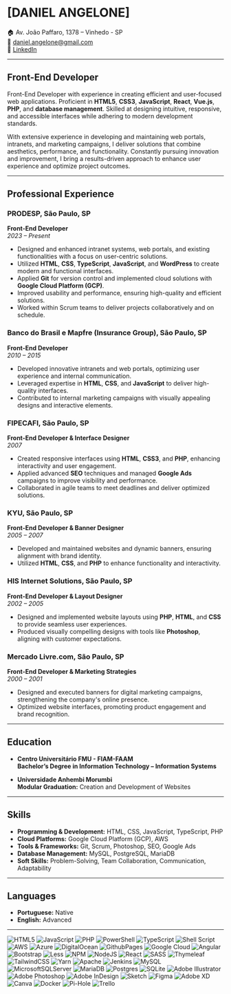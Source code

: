 # **[DANIEL ANGELONE]**

🏠 Av. João Paffaro, 1378 – Vinhedo - SP  
📧 daniel.angelone@gmail.com  
💼 [LinkedIn](https://www.linkedin.com/in/danielangelone/)

---

## **Front-End Developer**

Front-End Developer with experience in creating efficient and user-focused web applications. Proficient in **HTML5**, **CSS3**, **JavaScript**, **React**, **Vue.js**, **PHP**, and **database management**. Skilled at designing intuitive, responsive, and accessible interfaces while adhering to modern development standards.

With extensive experience in developing and maintaining web portals, intranets, and marketing campaigns, I deliver solutions that combine aesthetics, performance, and functionality. Constantly pursuing innovation and improvement, I bring a results-driven approach to enhance user experience and optimize project outcomes.

---

## **Professional Experience**

### **PRODESP, São Paulo, SP**  
**Front-End Developer**  
_2023 – Present_  
- Designed and enhanced intranet systems, web portals, and existing functionalities with a focus on user-centric solutions.  
- Utilized **HTML**, **CSS**, **TypeScript**, **JavaScript**, and **WordPress** to create modern and functional interfaces.  
- Applied **Git** for version control and implemented cloud solutions with **Google Cloud Platform (GCP)**.  
- Improved usability and performance, ensuring high-quality and efficient solutions.  
- Worked within Scrum teams to deliver projects collaboratively and on schedule.  

### **Banco do Brasil e Mapfre (Insurance Group), São Paulo, SP**  
**Front-End Developer**  
_2010 – 2015_  
- Developed innovative intranets and web portals, optimizing user experience and internal communication.  
- Leveraged expertise in **HTML**, **CSS**, and **JavaScript** to deliver high-quality interfaces.  
- Contributed to internal marketing campaigns with visually appealing designs and interactive elements.  

### **FIPECAFI, São Paulo, SP**  
**Front-End Developer & Interface Designer**  
_2007_  
- Created responsive interfaces using **HTML**, **CSS3**, and **PHP**, enhancing interactivity and user engagement.  
- Applied advanced **SEO** techniques and managed **Google Ads** campaigns to improve visibility and performance.  
- Collaborated in agile teams to meet deadlines and deliver optimized solutions.  

### **KYU, São Paulo, SP**  
**Front-End Developer & Banner Designer**  
_2005 – 2007_  
- Developed and maintained websites and dynamic banners, ensuring alignment with brand identity.  
- Utilized **HTML**, **CSS**, and **PHP** to enhance functionality and interactivity.  

### **HIS Internet Solutions, São Paulo, SP**  
**Front-End Developer & Layout Designer**  
_2002 – 2005_  
- Designed and implemented website layouts using **PHP**, **HTML**, and **CSS** to provide seamless user experiences.  
- Produced visually compelling designs with tools like **Photoshop**, aligning with customer expectations.  

### **Mercado Livre.com, São Paulo, SP**  
**Front-End Developer & Marketing Strategies**  
_2000 – 2001_  
- Designed and executed banners for digital marketing campaigns, strengthening the company's online presence.  
- Optimized website interfaces, promoting product engagement and brand recognition.  

---

## **Education**

- **Centro Universitário FMU - FIAM-FAAM**  
  **Bachelor’s Degree in Information Technology – Information Systems**  

- **Universidade Anhembi Morumbi**  
  **Modular Graduation:** Creation and Development of Websites  

---

## **Skills**

- **Programming & Development:** HTML, CSS, JavaScript, TypeScript, PHP  
- **Cloud Platforms:** Google Cloud Platform (GCP), AWS  
- **Tools & Frameworks:** Git, Scrum, Photoshop, SEO, Google Ads  
- **Database Management:** MySQL, PostgreSQL, MariaDB  
- **Soft Skills:** Problem-Solving, Team Collaboration, Communication, Adaptability  

---

## **Languages**

- **Portuguese:** Native  
- **English:** Advanced  


---


![HTML5](https://img.shields.io/badge/html5-%23E34F26.svg?style=for-the-badge&logo=html5&logoColor=white) ![JavaScript](https://img.shields.io/badge/javascript-%23323330.svg?style=for-the-badge&logo=javascript&logoColor=%23F7DF1E) ![PHP](https://img.shields.io/badge/php-%23777BB4.svg?style=for-the-badge&logo=php&logoColor=white) ![PowerShell](https://img.shields.io/badge/PowerShell-%235391FE.svg?style=for-the-badge&logo=powershell&logoColor=white) ![TypeScript](https://img.shields.io/badge/typescript-%23007ACC.svg?style=for-the-badge&logo=typescript&logoColor=white) ![Shell Script](https://img.shields.io/badge/shell_script-%23121011.svg?style=for-the-badge&logo=gnu-bash&logoColor=white) ![AWS](https://img.shields.io/badge/AWS-%23FF9900.svg?style=for-the-badge&logo=amazon-aws&logoColor=white) ![Azure](https://img.shields.io/badge/azure-%230072C6.svg?style=for-the-badge&logo=microsoftazure&logoColor=white) ![DigitalOcean](https://img.shields.io/badge/DigitalOcean-%230167ff.svg?style=for-the-badge&logo=digitalOcean&logoColor=white) ![GithubPages](https://img.shields.io/badge/github%20pages-121013?style=for-the-badge&logo=github&logoColor=white) ![Google Cloud](https://img.shields.io/badge/GoogleCloud-%234285F4.svg?style=for-the-badge&logo=google-cloud&logoColor=white) ![Angular](https://img.shields.io/badge/angular-%23DD0031.svg?style=for-the-badge&logo=angular&logoColor=white) ![Bootstrap](https://img.shields.io/badge/bootstrap-%238511FA.svg?style=for-the-badge&logo=bootstrap&logoColor=white) ![Less](https://img.shields.io/badge/less-2B4C80?style=for-the-badge&logo=less&logoColor=white) ![NPM](https://img.shields.io/badge/NPM-%23CB3837.svg?style=for-the-badge&logo=npm&logoColor=white) ![NodeJS](https://img.shields.io/badge/node.js-6DA55F?style=for-the-badge&logo=node.js&logoColor=white) ![React](https://img.shields.io/badge/react-%2320232a.svg?style=for-the-badge&logo=react&logoColor=%2361DAFB) ![SASS](https://img.shields.io/badge/SASS-hotpink.svg?style=for-the-badge&logo=SASS&logoColor=white) ![Thymeleaf](https://img.shields.io/badge/Thymeleaf-%23005C0F.svg?style=for-the-badge&logo=Thymeleaf&logoColor=white) ![TailwindCSS](https://img.shields.io/badge/tailwindcss-%2338B2AC.svg?style=for-the-badge&logo=tailwind-css&logoColor=white) ![Yarn](https://img.shields.io/badge/yarn-%232C8EBB.svg?style=for-the-badge&logo=yarn&logoColor=white) ![Apache](https://img.shields.io/badge/apache-%23D42029.svg?style=for-the-badge&logo=apache&logoColor=white) ![Jenkins](https://img.shields.io/badge/jenkins-%232C5263.svg?style=for-the-badge&logo=jenkins&logoColor=white) ![MySQL](https://img.shields.io/badge/mysql-%2300000f.svg?style=for-the-badge&logo=mysql&logoColor=white) ![MicrosoftSQLServer](https://img.shields.io/badge/Microsoft%20SQL%20Server-CC2927?style=for-the-badge&logo=microsoft%20sql%20server&logoColor=white) ![MariaDB](https://img.shields.io/badge/MariaDB-003545?style=for-the-badge&logo=mariadb&logoColor=white) ![Postgres](https://img.shields.io/badge/postgres-%23316192.svg?style=for-the-badge&logo=postgresql&logoColor=white) ![SQLite](https://img.shields.io/badge/sqlite-%2307405e.svg?style=for-the-badge&logo=sqlite&logoColor=white) ![Adobe Illustrator](https://img.shields.io/badge/adobe%20illustrator-%23FF9A00.svg?style=for-the-badge&logo=adobe%20illustrator&logoColor=white) ![Adobe Photoshop](https://img.shields.io/badge/adobe%20photoshop-%2331A8FF.svg?style=for-the-badge&logo=adobe%20photoshop&logoColor=white) ![Adobe InDesign](https://img.shields.io/badge/Adobe%20InDesign-49021F?style=for-the-badge&logo=adobeindesign&logoColor=FF3366) ![Sketch](https://img.shields.io/badge/Sketch-FFB387?style=for-the-badge&logo=sketch&logoColor=black) ![Figma](https://img.shields.io/badge/figma-%23F24E1E.svg?style=for-the-badge&logo=figma&logoColor=white) ![Adobe XD](https://img.shields.io/badge/Adobe%20XD-470137?style=for-the-badge&logo=Adobe%20XD&logoColor=#FF61F6) ![Canva](https://img.shields.io/badge/Canva-%2300C4CC.svg?style=for-the-badge&logo=Canva&logoColor=white) ![Docker](https://img.shields.io/badge/docker-%230db7ed.svg?style=for-the-badge&logo=docker&logoColor=white) ![Pi-Hole](https://img.shields.io/badge/pihole-%2396060C.svg?style=for-the-badge&logo=pi-hole&logoColor=white) ![Trello](https://img.shields.io/badge/Trello-%23026AA7.svg?style=for-the-badge&logo=Trello&logoColor=white)
